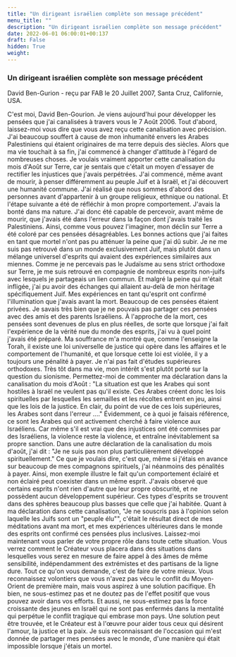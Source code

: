 ```yaml
---
title: "Un dirigeant israélien complète son message précédent"
menu_title: ""
description: "Un dirigeant israélien complète son message précédent"
date: 2022-06-01 06:00:01+00:137
draft: False
hidden: True
weight:
---
```

### Un dirigeant israélien complète son message précédent

David Ben-Gurion - reçu par FAB le 20 Juillet 2007, Santa Cruz, Californie, USA.

C'est moi, David Ben-Gourion.
Je viens aujourd'hui pour développer les pensées que j'ai canalisées à travers vous le 7 Août 2006.
Tout d'abord, laissez-moi vous dire que vous avez reçu cette canalisation avec précision.
J'ai beaucoup souffert à cause de mon inhumanité envers les Arabes Palestiniens qui étaient originaires de ma terre depuis des siècles. Alors que ma vie touchait à sa fin, j'ai commencé à changer d'attitude à l'égard de nombreuses choses. Je voulais vraiment apporter cette canalisation du mois d'Août sur Terre, car je sentais que c'était un moyen d'essayer de rectifier les injustices que j'avais perpétrées.
J'ai commencé, même avant de mourir, à penser différemment au peuple Juif et à Israël, et j'ai découvert une humanité commune. J'ai réalisé que nous sommes d'abord des personnes avant d'appartenir à un groupe religieux, ethnique ou national. Et l'étape suivante a été de réfléchir à mon propre comportement. J'avais la bonté dans ma nature. J'ai donc été capable de percevoir, avant même de mourir, que j'avais été dans l'erreur dans la façon dont j'avais traité les Palestiniens. Ainsi, comme vous pouvez l'imaginer, mon déclin sur Terre a été coloré par ces pensées désagréables.
Les bonnes actions que j'ai faites en tant que mortel n'ont pas pu atténuer la peine que j'ai dû subir. Je ne me suis pas retrouvé dans un monde exclusivement Juif, mais plutôt dans un mélange universel d'esprits qui avaient des expériences similaires aux miennes. Comme je ne percevais pas le Judaïsme au sens strict orthodoxe sur Terre, je me suis retrouvé en compagnie de nombreux esprits non-juifs avec lesquels je partageais un lien commun. Et malgré la peine qui m'était infligée, j'ai pu avoir des échanges qui allaient au-delà de mon héritage spécifiquement Juif.
Mes expériences en tant qu'esprit ont confirmé l'illumination que j'avais avant la mort. Beaucoup de ces pensées étaient privées. Je savais très bien que je ne pouvais pas partager ces pensées avec des amis et des parents Israéliens. À l'approche de la mort, ces pensées sont devenues de plus en plus réelles, de sorte que lorsque j'ai fait l'expérience de la vérité nue du monde des esprits, j'ai vu à quel point j'avais été préparé.
Ma souffrance m'a montré que, comme l'enseigne la Torah, il existe une loi universelle de justice qui opère dans les affaires et le comportement de l'humanité, et que lorsque cette loi est violée, il y a toujours une pénalité à payer.
Je n'ai pas fait d'études supérieures orthodoxes. Très tôt dans ma vie, mon intérêt s'est plutôt porté sur la question du sionisme.
Permettez-moi de commenter ma déclaration dans la canalisation du mois d'Août : "La situation est que les Arabes qui sont hostiles à Israël ne veulent pas qu'il existe. Ces Arabes créent donc les lois spirituelles par lesquelles les semailles et les récoltes entrent en jeu, ainsi que les lois de la justice. En clair, du point de vue de ces lois supérieures, les Arabes sont dans l'erreur ...." Évidemment, ce à quoi je faisais référence, ce sont les Arabes qui ont activement cherché à faire violence aux Israéliens. Car même s'il est vrai que des injustices ont été commises par des Israéliens, la violence reste la violence, et entraîne inévitablement sa propre sanction.
Dans une autre déclaration de la canalisation du mois d'août, j'ai dit : "Je ne suis pas non plus particulièrement développé spirituellement." Ce que je voulais dire, c'est que, même si j'étais en avance sur beaucoup de mes compagnons spirituels, j'ai néanmoins des pénalités à payer.
Ainsi, mon exemple illustre le fait qu'un comportement éclairé et non éclairé peut coexister dans un même esprit. J'avais observé que certains esprits n'ont rien d'autre que leur propre obscurité, et ne possèdent aucun développement supérieur. Ces types d'esprits se trouvent dans des sphères beaucoup plus basses que celle que j'ai habitée.
Quant à ma déclaration dans cette canalisation, "Je ne souscris pas à l'opinion selon laquelle les Juifs sont un "peuple élu"", c'était le résultat direct de mes méditations avant ma mort, et mes expériences ultérieures dans le monde des esprits ont confirmé ces pensées plus inclusives.
Laissez-moi maintenant vous parler de votre propre rôle dans toute cette situation. Vous verrez comment le Créateur vous placera dans des situations dans lesquelles vous serez en mesure de faire appel à des âmes de même sensibilité, indépendamment des extrémistes et des partisans de la ligne dure. Tout ce qu'on vous demande, c'est de faire de votre mieux. Vous reconnaissez volontiers que vous n'avez pas vécu le conflit du Moyen-Orient de première main, mais vous aspirez à une solution pacifique.
Eh bien, ne sous-estimez pas et ne doutez pas de l'effet positif que vous pouvez avoir dans vos efforts. Et aussi, ne sous-estimez pas la force croissante des jeunes en Israël qui ne sont pas enfermés dans la mentalité qui perpétue le conflit tragique qui embrase mon pays. Une solution peut être trouvée, et le Créateur est à l'œuvre pour aider tous ceux qui désirent l'amour, la justice et la paix.
Je suis reconnaissant de l'occasion qui m'est donnée de partager mes pensées avec le monde, d'une manière qui était impossible lorsque j'étais un mortel.
